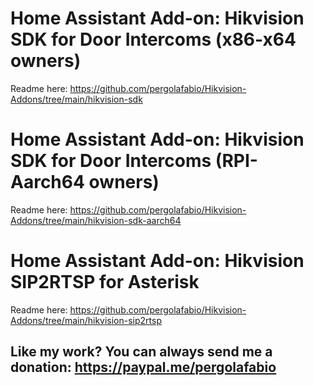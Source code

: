 # Home Assistant Add-on: Hikvision SDK for Door Intercoms (x86-x64 owners)

Readme here: https://github.com/pergolafabio/Hikvision-Addons/tree/main/hikvision-sdk

# Home Assistant Add-on: Hikvision SDK for Door Intercoms (RPI-Aarch64 owners)

Readme here: https://github.com/pergolafabio/Hikvision-Addons/tree/main/hikvision-sdk-aarch64

# Home Assistant Add-on: Hikvision SIP2RTSP for Asterisk

Readme here: https://github.com/pergolafabio/Hikvision-Addons/tree/main/hikvision-sip2rtsp


## Like my work? You can always send me a donation: https://paypal.me/pergolafabio
